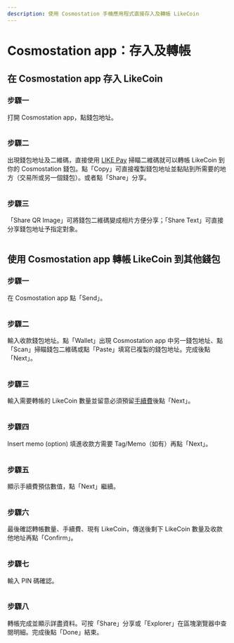 ```yaml
---
description: 使用 Cosmostation 手機應用程式直接存入及轉帳 LikeCoin
---
```


# Cosmostation app：存入及轉帳

## 在 Cosmostation app 存入 LikeCoin

### 步驟一

打開 Cosmostation app，點錢包地址。

<figure><img src="../../../.gitbook/assets/Cosmostation mobile deposit 1.png" alt=""><figcaption></figcaption></figure>

### 步驟二

出現錢包地址及二維碼，直接使用 [LIKE Pay](../like-pay.md) 掃瞄二維碼就可以轉帳 LikeCoin 到你的 Cosmostation 錢包。點「Copy」可直接複製錢包地址並黏貼到所需要的地方（交易所或另一個錢包）。或者點「Share」分享。

<figure><img src="../../../.gitbook/assets/Cosmostation mobile deposit 2.png" alt=""><figcaption></figcaption></figure>

### 步驟三

「Share QR Image」可將錢包二維碼變成相片方便分享；「Share Text」可直接分享錢包地址予指定對象。

<figure><img src="../../../.gitbook/assets/Cosmostation mobile deposit 3.png" alt=""><figcaption></figcaption></figure>

## 使用 Cosmostation app 轉帳 LikeCoin 到其他錢包

### 步驟一

在 Cosmostation app 點「Send」。

<figure><img src="../../../.gitbook/assets/Cosmostation mobile send 1.png" alt=""><figcaption></figcaption></figure>

### 步驟二

輸入收款錢包地址。點「Wallet」出現 Cosmostation app 中另一錢包地址、點「Scan」掃瞄錢包二維碼或點「Paste」填寫已複製的錢包地址。完成後點「Next」。

<figure><img src="../../../.gitbook/assets/Cosmostation mobile send 2.png" alt=""><figcaption></figcaption></figure>

### 步驟三

輸入需要轉帳的 LikeCoin 數量並留意必須預留[手續費](../transaction-fee.md)後點「Next」。

<figure><img src="../../../.gitbook/assets/Cosmostation mobile send 3.png" alt=""><figcaption></figcaption></figure>

### 步驟四

Insert memo (option) 填進收款方需要 Tag/Memo（如有）再點「Next」。

<figure><img src="../../../.gitbook/assets/Cosmostation mobile send 4.png" alt=""><figcaption></figcaption></figure>

### 步驟五

顯示手續費預估數值，點「Next」繼續。

<figure><img src="../../../.gitbook/assets/Cosmostation mobile send 5.png" alt=""><figcaption></figcaption></figure>

### 步驟六

最後確認轉帳數量、手續費、現有 LikeCoin，傳送後剩下 LikeCoin 數量及收款他地址再點「Confirm」。



<figure><img src="../../../.gitbook/assets/Cosmostation mobile send 6.png" alt=""><figcaption></figcaption></figure>

### 步驟七

輸入 PIN 碼確認。

<figure><img src="../../../.gitbook/assets/Cosmostation mobile send 7.jpg" alt=""><figcaption></figcaption></figure>

### 步驟八

轉帳完成並顯示詳盡資料。可按「Share」分享或「Explorer」在區塊瀏覽器中查閱明細。完成後點「Done」結束。

<figure><img src="../../../.gitbook/assets/Cosmostation mobile send 8.png" alt=""><figcaption></figcaption></figure>
